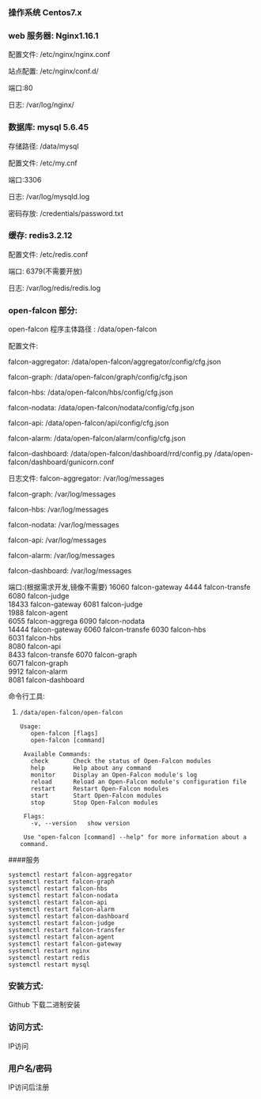 ### 操作系统 Centos7.x

### web 服务器: Nginx1.16.1
配置文件: /etc/nginx/nginx.conf

站点配置: /etc/nginx/conf.d/

端口:80

日志: /var/log/nginx/

### 数据库: mysql 5.6.45
存储路径: /data/mysql

配置文件: /etc/my.cnf

端口:3306

日志: /var/log/mysqld.log

密码存放: /credentials/password.txt


### 缓存: redis3.2.12
配置文件: /etc/redis.conf

端口: 6379(不需要开放)

日志: /var/log/redis/redis.log



### open-falcon 部分:

open-falcon 程序主体路径 : /data/open-falcon

配置文件:

falcon-aggregator: /data/open-falcon/aggregator/config/cfg.json

falcon-graph: /data/open-falcon/graph/config/cfg.json

falcon-hbs: /data/open-falcon/hbs/config/cfg.json

falcon-nodata: /data/open-falcon/nodata/config/cfg.json

falcon-api: /data/open-falcon/api/config/cfg.json

falcon-alarm: /data/open-falcon/alarm/config/cfg.json

falcon-dashboard: /data/open-falcon/dashboard/rrd/config.py  /data/open-falcon/dashboard/gunicorn.conf

日志文件:
falcon-aggregator: /var/log/messages

falcon-graph: /var/log/messages

falcon-hbs: /var/log/messages

falcon-nodata: /var/log/messages

falcon-api: /var/log/messages

falcon-alarm: /var/log/messages

falcon-dashboard: /var/log/messages


端口:(根据需求开发,镜像不需要)
16060 falcon-gateway 
4444  falcon-transfe 
6080  falcon-judge   
18433 falcon-gateway 
6081  falcon-judge   
1988  falcon-agent   
6055  falcon-aggrega 
6090  falcon-nodata  
14444 falcon-gateway 
6060  falcon-transfe 
6030  falcon-hbs     
6031  falcon-hbs     
8080  falcon-api     
8433  falcon-transfe 
6070  falcon-graph   
6071  falcon-graph   
9912  falcon-alarm   
8081  falcon-dashboard 

命令行工具:
1. `/data/open-falcon/open-falcon`
   ```
   Usage:
      open-falcon [flags]
      open-falcon [command]

    Available Commands:
      check       Check the status of Open-Falcon modules
      help        Help about any command
      monitor     Display an Open-Falcon module's log
      reload      Reload an Open-Falcon module's configuration file
      restart     Restart Open-Falcon modules
      start       Start Open-Falcon modules
      stop        Stop Open-Falcon modules

    Flags:
      -v, --version   show version

    Use "open-falcon [command] --help" for more information about a command.

   ```

####服务 
```
systemctl restart falcon-aggregator
systemctl restart falcon-graph
systemctl restart falcon-hbs
systemctl restart falcon-nodata
systemctl restart falcon-api
systemctl restart falcon-alarm
systemctl restart falcon-dashboard
systemctl restart falcon-judge
systemctl restart falcon-transfer
systemctl restart falcon-agent
systemctl restart falcon-gateway
systemctl restart nginx
systemctl restart redis
systemctl restart mysql
```

### 安装方式:
Github 下载二进制安装

### 访问方式:
IP访问


### 用户名/密码 
IP访问后注册